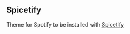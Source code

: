 ## Spicetify
Theme for Spotify to be installed with [Spicetify](https://github.com/khanhas/spicetify-cli)
